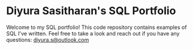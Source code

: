 # Diyura Sasitharan's SQL Portfolio
Welcome to my SQL portfolio! This code repository contains examples of SQL I've written. Feel free to take a look and reach out if you have any questions:
diyura.s@outlook.com
